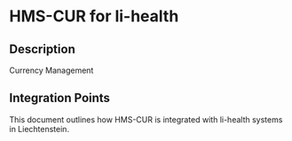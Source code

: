 # HMS-CUR for li-health

## Description

Currency Management

## Integration Points

This document outlines how HMS-CUR is integrated with li-health systems in Liechtenstein.
